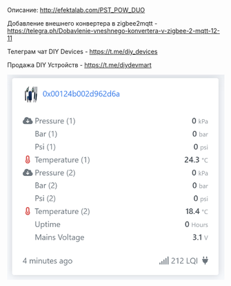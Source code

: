 
Описание: http://efektalab.com/PST_POW_DUO

Добавление внешнего конвертера в zigbee2mqtt - https://telegra.ph/Dobavlenie-vneshnego-konvertera-v-zigbee-2-mqtt-12-11

Телеграм чат DIY Devices - https://t.me/diy_devices

Продажа DIY Устройств - https://t.me/diydevmart

![Contact liquid/gas pressure sensor EFEKTA PST POW DUO v1](https://raw.githubusercontent.com/smartboxchannel/EFEKTA-PST-POW-DUO-v1/refs/heads/main/Images/image3.png) 
